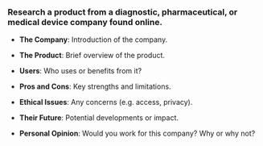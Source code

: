 ### Research a product from a diagnostic, pharmaceutical, or medical device company found online.

- **The Company**: Introduction of the company.

- **The Product**: Brief overview of the product.

- **Users**: Who uses or benefits from it?

- **Pros and Cons**: Key strengths and limitations.

- **Ethical Issues**: Any concerns (e.g. access, privacy).

- **Their Future**: Potential developments or impact.

- **Personal Opinion**: Would you work for this company? Why or why not?
